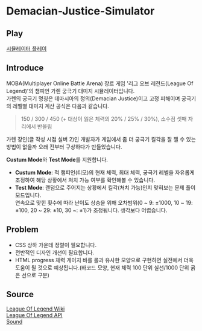 # Demacian-Justice-Simulator
## Play
[시뮬레이터 플레이](https://c2lv.github.io/Demacian-Justice-Simulator/)
## Introduce
MOBA(Multiplayer Online Battle Arena) 장르 게임 '리그 오브 레전드(League Of Legend)'의 챔피언 가렌 궁극기 대미지 시뮬레이터입니다.  
가렌의 궁극기 명칭은 데마시아의 정의(Demacian Justice)이고 고정 피해이며 궁극기의 레벨별 대미지 계산 공식은 다음과 같습니다.  

> 150 / 300 / 450 (+ 대상이 잃은 체력의 20% / 25% / 30%), 소수점 셋째 자리에서 반올림  

가렌 장인(글 작성 시점 실버 2)인 개발자가 게임에서 좀 더 궁극기 킬각을 잘 잴 수 있는 방법이 없을까 오래 전부터 구상하다가 만들었습니다.  

**Custum Mode**와 **Test Mode**를 지원합니다.  
- **Custum Mode**: 적 챔피언(티모)의 현재 체력, 최대 체력, 궁극기 레벨을 자유롭게 조정하여 해당 상황에서 처치 가능 여부를 확인해볼 수 있습니다.  
- **Test Mode**: 랜덤으로 주어지는 상황에서 킬각(처치 가능)인지 맞혀보는 문제 풀이 모드입니다.  
연속으로 맞힌 횟수에 따라 난이도 상승을 위해 오차범위(0 ~ 9: ±1000, 10 ~ 19: ±100, 20 ~ 29: ±10, 30 ~: ±1)가 조정됩니다. 생각보다 어렵습니다.  
## Problem
- CSS 상하 가운데 정렬이 필요합니다.
- 전반적인 디자인 개선이 필요합니다.
- HTML progress 체력 게이지 바를 롤과 유사한 모양으로 구현하면 실전에서 더욱 도움이 될 것으로 예상됩니다.(바코드 모양, 현재 체력 100 단위 실선/1000 단위 굵은 선으로 구분)
## Source
[League Of Legend Wiki](https://leagueoflegends.fandom.com/wiki/League_of_Legends_Wiki)  
[League Of Legend API](https://developer.riotgames.com/docs/lol)  
[Sound](https://goodcow.tistory.com/58)  
